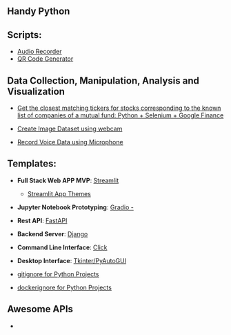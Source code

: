 ## Handy Python


## Scripts:

- [Audio Recorder](./data/audio/audio_recording.py)
- [QR Code Generator]()


## Data Collection, Manipulation, Analysis and Visualization

- [Get the closest matching tickers for stocks corresponding to the known list of companies of a mutual fund: Python + Selenium + Google Finance](https://gist.github.com/smaranjitghose/82447fbebe4a6225a6554d0688a75dee)

- [Create Image Dataset using webcam]()

- [Record Voice Data using Microphone]()


## Templates:

- **Full Stack Web APP MVP**: [Streamlit]()
    - [Streamlit App Themes]()
- **Jupyter Notebook Prototyping**: [Gradio - ]()

- **Rest API**: [FastAPI]()
- **Backend Server**: [Django]()

- **Command Line Interface**: [Click]()
- **Desktop Interface**: [Tkinter/PyAutoGUI]()

- [gitignore for Python Projects](./templates/.gitignore)
- [dockerignore for Python Projects](./templates/.dockerignore)

## Awesome APIs

- 

